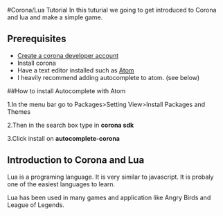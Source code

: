 #Corona/Lua Tutorial
In this tuturial we going to get introduced to Corona and lua and make a simple game.

## Prerequisites
* [Create a corona developer account](https://developer.coronalabs.com/user/login)
* Install corona 
* Have a text editor installed such as [Atom](https://atom.io/)
* I heavily recommend adding autocomplete to atom. (see below)


##How to install Autocomplete with Atom

1.In the menu bar go to Packages>Setting View>Install Packages and Themes

2.Then in the search box type in __corona sdk__

3.Click install on __autocomplete-corona__

## Introduction to Corona and Lua

Lua is a programing language. It is very similar to javascript. It is probaly one of the easiest languages to learn.

Lua has been used in many games and application like Angry Birds and League of Legends.

